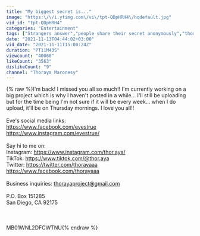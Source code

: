 ```yaml
---
title: "My biggest secret is..."
image: "https:\/\/i.ytimg.com\/vi\/tpt-QDpHRH4\/hqdefault.jpg"
vid_id: "tpt-QDpHRH4"
categories: "Entertainment"
tags: ["Strangers answer","people share their secret anonymously","thoraya"]
date: "2021-11-13T04:44:02+03:00"
vid_date: "2021-11-11T15:00:24Z"
duration: "PT11M43S"
viewcount: "40060"
likeCount: "3563"
dislikeCount: "9"
channel: "Thoraya Maronesy"
---
```

{% raw %}I'm back! I missed you all so much!! I'm currently working on a big project which is why I haven't posted in a while... I'll still be uploading but for the time being I'm not sure if it will be every week... when I do upload, it'll be on Thursday mornings. I love you all!!<br /><br />Eve's social media links:<br /><a rel="nofollow" target="blank" href="https://www.facebook.com/evestrue">https://www.facebook.com/evestrue</a><br /><a rel="nofollow" target="blank" href="https://www.instagram.com/evestrue/">https://www.instagram.com/evestrue/</a><br /><br />Say hi to me on:<br />Instagram: <a rel="nofollow" target="blank" href="https://www.instagram.com/thor.aya/">https://www.instagram.com/thor.aya/</a><br />TikTok: <a rel="nofollow" target="blank" href="https://www.tiktok.com/@thor.aya">https://www.tiktok.com/@thor.aya</a><br />Twitter: <a rel="nofollow" target="blank" href="https://twitter.com/thorayaaa">https://twitter.com/thorayaaa</a><br /><a rel="nofollow" target="blank" href="https://www.facebook.com/thorayaaa">https://www.facebook.com/thorayaaa</a><br /><br />Business inquiries: thorayaproject@gmail.com<br /><br />P.O. Box 151285<br />San Diego, CA 92175<br /><br /><br /><br />MB01WNL2DFCWTNU{% endraw %}
